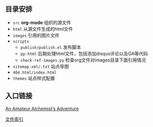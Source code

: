 ## 目录安排
- `src` **org-mode** 组织的源文件
- `html` 从源文件生成的html文件
- `images` 引用的图片文件
- `scripts`
   - `publish/publish.el` 发布脚本
   - `pp-html` 后期处理html文件，包括添加disqus评论以及GA等代码
   - `check-ref-images.py` 检查org文件对images目录下面引用情况
- `sitemap.xml/.txt` 站点导图
- `404.html/index.html`
- `themes` 站点样式配置

## 入口链接

[An Amateur Alchemist’s Adventure](./src/blogs.org)

[文件索引](./src/index.org)
